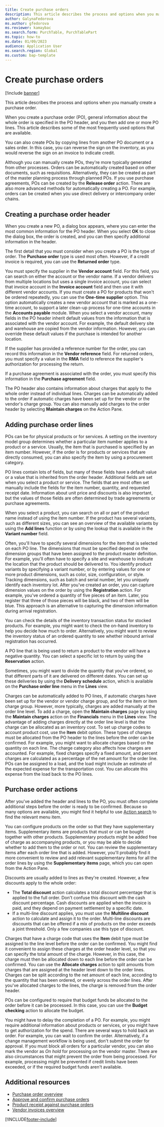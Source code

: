 ```yaml
---
title: Create purchase orders
description: This article describes the process and options when you manually create a purchase order.
author: GalynaFedorova
ms.author: gfedorova
ms.reviewer: kamaybac
ms.search.form: PurchTable, PurchTablePart
ms.topic: how-to
ms.date: 01/09/2023
audience: Application User
ms.search.region: Global
ms.custom: bap-template
---
```


# Create purchase orders

[!include [banner](../includes/banner.md)]

This article describes the process and options when you manually create a purchase order.

When you create a purchase order (PO), general information about the whole order is specified in the PO header, and you then add one or more PO lines. This article describes some of the most frequently used options that are available.  

You can also create POs by copying lines from another PO document or a sales order. In this case, you can reverse the sign on the inventory, as you would reverse the sign on an invoice to indicate credit.  

Although you can manually create POs, they're more typically generated from other processes. Orders can be automatically created based on other documents, such as requisitions. Alternatively, they can be created as part of the master planning process through planned POs. If you use purchase agreements, POs can be created by the **Release order** action. There are also more advanced methods for automatically creating a PO. For example, orders can be created when you use direct delivery or intercompany order chains.

## Creating a purchase order header

When you create a new PO, a dialog box appears, where you can enter the most common information for the PO header. When you select **OK** to close the dialog box, the order is created, and you can then specify additional information in the header.  

The first detail that you must consider when you create a PO is the type of order. The **Purchase order** type is used most often. However, if a credit invoice is required, you can use the **Returned order** type.  

You must specify the supplier in the **Vendor account** field. For this field, you can search on either the account or the vendor name. If a vendor delivers from multiple locations but uses a single invoice account, you can select that invoice account in the **Invoice account** field and then use it with different vendor accounts. If you must create a PO for products that won't be ordered repeatedly, you can use the **One-time supplier** option. This option automatically creates a new vendor account that is marked as a one-time account, to support a later clean-up process for one-time accounts in the **Accounts payable** module. When you select a vendor account, many fields in the PO header inherit default values from the information that is associated with the vendor account. For example, the default delivery site and warehouse are copied from the vendor information. However, you can override these default values if the purchase is intended for another location.  

If the supplier has provided a reference number for the order, you can record this information in the **Vendor reference** field. For returned orders, you must specify a value in the **RMA** field to reference the supplier's authorization for processing the return.  

If a purchase agreement is associated with the order, you must specify this information in the **Purchase agreement** field.  

The PO header also contains information about charges that apply to the whole order instead of individual lines. Charges can be automatically added to the order if automatic charges have been set up for the vendor or the vendor's charge group. You can also manually add charges to the order header by selecting **Maintain charges** on the Action Pane.

## Adding purchase order lines

POs can be for physical products or for services. A setting on the inventory model group determines whether a particular item number applies to a product or a service. Usually, the item that is purchased is specified by an item number. However, if the order is for products or services that are directly consumed, you can also specify the item by using a procurement category.  

PO lines contain lots of fields, but many of these fields have a default value or a value that is inherited from the order header. Additional fields are set when you select a product or service. The fields that are most often set manually include the fields for the item number, quantity, and requested receipt date. Information about unit price and discounts is also important, but the values of those fields are often determined by trade agreements or purchase agreements.  

When you select a product, you can search on all or part of the product name instead of using the item number. If the product has several variants, such as different sizes, you can see an overview of the available variants by using the **Add lines** function or by using the lookup that is available in the **Variant number** field.  

Often, you'll have to specify several dimensions for the item that is selected on each PO line. The dimensions that must be specified depend on the dimension groups that have been assigned to the product master definition. For example, you'll often have to specify a site and warehouse to indicate the location that the product should be delivered to. You identify product variants by specifying a variant number, or by entering values for one or more product dimensions, such as color, size, configuration, or style. Tracking dimensions, such as batch and serial number, let you uniquely identify each inventory lot. After you've created an order, you can capture dimension values on the order by using the **Registration** action. For example, you've ordered a quantity of five pieces of an item. Later, you register that three of those pieces will be black, and two of them will be blue. This approach is an alternative to capturing the dimension information during arrival registration.  

You can check the details of the inventory transaction status for stocked products. For example, you might want to check the on-hand inventory to help you decide how much to order. Alternatively, you might want to review the inventory status of an ordered quantity to see whether inbound arrival registration has occurred.  

A PO line that is being used to return a product to the vendor will have a negative quantity. You can select a specific lot to return by using the **Reservation** action.  

Sometimes, you might want to divide the quantity that you've ordered, so that different parts of it are delivered on different dates. You can set up these deliveries by using the **Delivery schedule** action, which is available on the **Purchase order line** menu in the **Lines** view.  

Charges can be automatically added to PO lines, if automatic charges have been set up for the vendor or vendor charge group, and for the item or item charge group. However, more typically, charges are added manually at the order line level. To add a charge, open the **Maintain charges** page by using the **Maintain charges** action on the **Financials** menu in the **Lines** view. The advantage of adding charges directly at the order line level is that the charge can be allocated as an inventory cost. To set up charge codes to account product cost, use the **Item** debit option. These types of charges must be allocated from the PO header to the lines before the order can be confirmed. For example, you might want to allocate charges based on the quantity on each line. The charge category also affects how charges are accounted. For example, fixed charges specify a fixed amount, and percent charges are calculated as a percentage of the net amount for the order line. POs can be assigned to a load, and the load might include an estimate of the expected expense for the transportation cost. You can allocate this expense from the load back to the PO lines.

## Purchase order actions

After you've added the header and lines to the PO, you must often complete additional steps before the order is ready to be confirmed. Because so many options are available, you might find it helpful to use [Action search](../../fin-ops-core/fin-ops/get-started/action-search.md) to find the relevant menu item.  

You can configure products on the order so that they have supplementary items. Supplementary items are products that must or can be bought together with other products. Supplementary products might be added free of charge as accompanying products, or you may be able to decide whether to add them to the order or not. You can review the supplementary items after each order line that is added. However, you'll probably find it more convenient to review and add relevant supplementary items for all the order lines by using the **Supplementary items** page, which you can open from the Action Pane.  

Discounts are usually added to lines as they're created. However, a few discounts apply to the whole order:

- The **Total discount** action calculates a total discount percentage that is applied to the full order. Don't confuse this discount with the cash discount percentage. Cash discounts are applied when the invoice is paid, and they depend on payment settlement by a specific date.
- If a multi-line discount applies, you must use the **Multiline discount** action to calculate and assign it to the order. Multi-line discounts are discounts that can be offered if a mix of products on the order exceeds a joint threshold. Only a few companies use this type of discount.

Charges that have a charge code that uses the **Item** debit type must be assigned to the line level before the order can be confirmed. You might find it convenient to assign these charges at the order header level, so that you can specify the total amount of the charge. However, in this case, the charge must then be allocated down to each line before the order can be confirmed. You can use the **Allocate charges** action to split amounts from charges that are assigned at the header level down to the order lines. Charges can be split according to the net amount of each line, according to the quantity that has been ordered, or evenly across the order lines. After you've allocated charges to the lines, the charge is removed from the order header.  

POs can be configured to require that budget funds be allocated to the order before it can be processed. In this case, you can use the **Budget checking** action to allocate the budget.  

You might have to delay the completion of a PO. For example, you might require additional information about products or services, or you might have to get authorization for the spend. There are several ways to hold back an order. For example, you can wait to confirm the order. Alternatively, if a change management workflow is being used, don't submit the order for approval. If you must block all orders for a particular vendor, you can also mark the vendor as *On hold* for processing on the vendor master. There are also circumstances that might prevent the order from being processed. For example, processing might be prevented if credit limits have been exceeded, or if the required budget funds aren't available.

## Additional resources

- [Purchase order overview](purchase-order-overview.md)
- [Approve and confirm purchase orders](purchase-order-approval-confirmation.md)
- [Product receipt against purchase orders](product-receipt-against-purchase-orders.md)
- [Vendor invoices overview](../../finance/accounts-payable/vendor-invoices-overview.md)

[!INCLUDE[footer-include](../../includes/footer-banner.md)]
